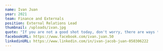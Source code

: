 ```yaml
---
name: Ivan Juan
year: 2021
team: Finance and Externals
position: External Relations Lead
thumbnail: /uploads/ivan.jpg
quote: "If you are not a good shot today, don't worry, there are ways to be useful"
facebookURL: https://www.facebook.com/ivan.juan.50
linkedinURL: https://www.linkedin.com/in/ivan-jacob-juan-050306222
---
```

